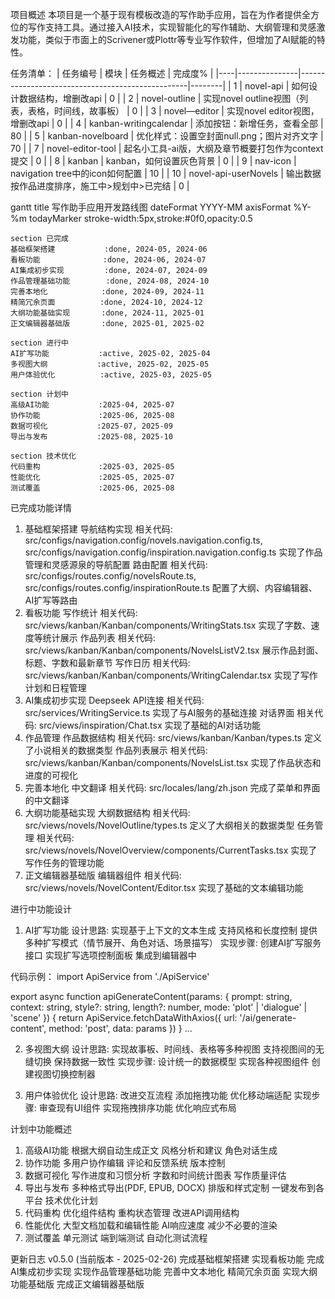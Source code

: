 项目概述
本项目是一个基于现有模板改造的写作助手应用，旨在为作者提供全方位的写作支持工具。通过接入AI技术，实现智能化的写作辅助、大纲管理和灵感激发功能，类似于市面上的Scrivener或Plottr等专业写作软件，但增加了AI赋能的特性。

任务清单：
| 任务编号 | 模块          | 任务概述                                         | 完成度%   |
|----|---------------|--------------------------------------------------|--------|
| 1  | novel-api     | 如何设计数据结构，增删改api                                 | 0 |
| 2  | novel-outline  | 实现novel outline视图（列表，表格，时间线，故事板）    | 0 |
| 3  | novel—editor   | 实现novel editor视图，增删改api                 | 0 |
| 4  | kanban-writingcalendar | 添加按钮：新增任务，查看全部 | 80 |
| 5  | kanban-novelboard | 优化样式：设置空封面null.png；图片对齐文字 | 70 |
| 7  | novel-editor-tool | 起名小工具-ai版，大纲及章节概要打包作为context提交 | 0 |
| 8  | kanban      | kanban，如何设置灰色背景             | 0 |
| 9  | nav-icon     | navigation tree中的icon如何配置             | 10 |
| 10 | novel-api-userNovels  | 输出数据按作品进度排序，施工中>规划中>已完结 | 0 |

gantt
    title 写作助手应用开发路线图
    dateFormat  YYYY-MM
    axisFormat %Y-%m
    todayMarker stroke-width:5px,stroke:#0f0,opacity:0.5
    
    section 已完成
    基础框架搭建           :done, 2024-05, 2024-06
    看板功能              :done, 2024-06, 2024-07
    AI集成初步实现         :done, 2024-07, 2024-09
    作品管理基础功能        :done, 2024-08, 2024-10
    完善本地化            :done, 2024-09, 2024-11
    精简冗余页面          :done, 2024-10, 2024-12
    大纲功能基础实现       :done, 2024-11, 2025-01
    正文编辑器基础版       :done, 2025-01, 2025-02
    
    section 进行中
    AI扩写功能           :active, 2025-02, 2025-04
    多视图大纲           :active, 2025-02, 2025-05
    用户体验优化          :active, 2025-03, 2025-05
    
    section 计划中
    高级AI功能           :2025-04, 2025-07
    协作功能             :2025-06, 2025-08
    数据可视化           :2025-07, 2025-09
    导出与发布           :2025-08, 2025-10
    
    section 技术优化
    代码重构             :2025-03, 2025-05
    性能优化             :2025-05, 2025-07
    测试覆盖             :2025-06, 2025-08

已完成功能详情
1. 基础框架搭建
导航结构实现
相关代码: src/configs/navigation.config/novels.navigation.config.ts, src/configs/navigation.config/inspiration.navigation.config.ts
实现了作品管理和灵感源泉的导航配置
路由配置
相关代码: src/configs/routes.config/novelsRoute.ts, src/configs/routes.config/inspirationRoute.ts
配置了大纲、内容编辑器、AI扩写等路由
2. 看板功能
写作统计
相关代码: src/views/kanban/Kanban/components/WritingStats.tsx
实现了字数、速度等统计展示
作品列表
相关代码: src/views/kanban/Kanban/components/NovelsListV2.tsx
展示作品封面、标题、字数和最新章节
写作日历
相关代码: src/views/kanban/Kanban/components/WritingCalendar.tsx
实现了写作计划和日程管理
3. AI集成初步实现
Deepseek API连接
相关代码: src/services/WritingService.ts
实现了与AI服务的基础连接
对话界面
相关代码: src/views/inspiration/Chat.tsx
实现了基础的AI对话功能
4. 作品管理
作品数据结构
相关代码: src/views/kanban/Kanban/types.ts
定义了小说相关的数据类型
作品列表展示
相关代码: src/views/kanban/Kanban/components/NovelsList.tsx
实现了作品状态和进度的可视化
5. 完善本地化
中文翻译
相关代码: src/locales/lang/zh.json
完成了菜单和界面的中文翻译
6. 大纲功能基础实现
大纲数据结构
相关代码: src/views/novels/NovelOutline/types.ts
定义了大纲相关的数据类型
任务管理
相关代码: src/views/novels/NovelOverview/components/CurrentTasks.tsx
实现了写作任务的管理功能
7. 正文编辑器基础版
编辑器组件
相关代码: src/views/novels/NovelContent/Editor.tsx
实现了基础的文本编辑功能


进行中功能设计
1. AI扩写功能
设计思路:
实现基于上下文的文本生成
支持风格和长度控制
提供多种扩写模式（情节展开、角色对话、场景描写）
实现步骤:
创建AI扩写服务接口
实现扩写选项控制面板
集成到编辑器中

代码示例：
import ApiService from './ApiService'

export async function apiGenerateContent(params: {
  prompt: string,
  context: string,
  style?: string,
  length?: number,
  mode: 'plot' | 'dialogue' | 'scene'
}) {
  return ApiService.fetchDataWithAxios({
    url: '/ai/generate-content',
    method: 'post',
    data: params
  })
}
...

2. 多视图大纲
设计思路:
实现故事板、时间线、表格等多种视图
支持视图间的无缝切换
保持数据一致性
实现步骤:
设计统一的数据模型
实现各种视图组件
创建视图切换控制器


3. 用户体验优化
设计思路:
改进交互流程
添加拖拽功能
优化移动端适配
实现步骤:
审查现有UI组件
实现拖拽排序功能
优化响应式布局

计划中功能概述
1. 高级AI功能
根据大纲自动生成正文
风格分析和建议
角色对话生成
2. 协作功能
多用户协作编辑
评论和反馈系统
版本控制
3. 数据可视化
写作进度和习惯分析
字数和时间统计图表
写作质量评估
4. 导出与发布
多种格式导出(PDF, EPUB, DOCX)
排版和样式定制
一键发布到各平台
技术优化计划
1. 代码重构
优化组件结构
重构状态管理
改进API调用结构
2. 性能优化
大型文档加载和编辑性能
AI响应速度
减少不必要的渲染
3. 测试覆盖
单元测试
端到端测试
自动化测试流程

更新日志
v0.5.0 (当前版本 - 2025-02-26)
完成基础框架搭建
实现看板功能
完成AI集成初步实现
实现作品管理基础功能
完善中文本地化
精简冗余页面
实现大纲功能基础版
完成正文编辑器基础版

